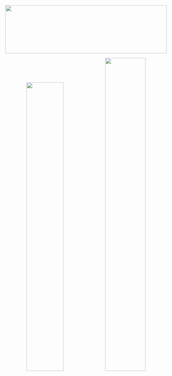 
<img height="150px" width="100%" align="center" src="https://user-images.githubusercontent.com/78869471/226989318-72b3da97-a494-49e2-ad81-1c15962c2c59.gif">

<p align="center" style="background-image: url('https://user-images.githubusercontent.com/78869471/226989318-72b3da97-a494-49e2-ad81-1c15962c2c59.gif'); background-size: cover;"
    <a href="https://leetcode.com/cvet-anov/"><img width="48%" src="https://leetcode.card.workers.dev/cvet-anov?theme=dark&font=baloo&extension=null"></a>
    <a href="https://github.com/cvet-anov"><img width="50%" src="https://github-readme-stats.vercel.app/api/top-langs/?username=cvet-anov&theme=dark&hide=html,css,cmake&layout=compact&langs_count=5&bg_color=101010&hide_title=true"></a>
</p>

